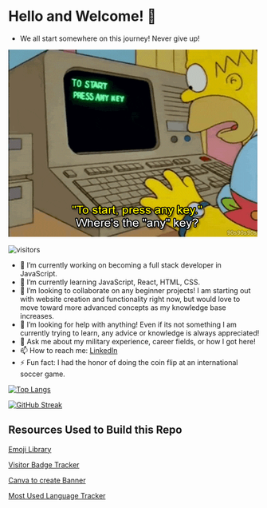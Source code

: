 # Hello and Welcome! 👋


- We all start somewhere on this journey! Never give up!

![Homer](homer.technology.gif)

 ![visitors](https://visitor-badge.glitch.me/badge?page_id=ReeceRenninger&left_color=blue&right_color=black)

- 🔭 I’m currently working on becoming a full stack developer in JavaScript.
- 🌱 I’m currently learning JavaScript, React, HTML, CSS.
- 👯 I’m looking to collaborate on any beginner projects! I am starting out with website creation and functionality right now, but would love to move toward more advanced concepts as my knowledge base increases.
- 🤔 I’m looking for help with anything! Even if its not something I am currently trying to learn, any advice or knowledge is always appreciated!
- 💬 Ask me about my military experience, career fields, or how I got here!
- 📫 How to reach me: [LinkedIn](https://www.linkedin.com/in/reecerenninger/)
- ⚡ Fun fact: I had the honor of doing the coin flip at an international soccer game.

[![Top Langs](https://github-readme-stats.vercel.app/api/top-langs/?username=ReeceRenninger&langs_count=8&layout=compact&theme=midnight-purple)](https://github.com/ReeceRenninger/github-readme-stats)

[![GitHub Streak](https://github-readme-streak-stats.herokuapp.com?user=ReeceRenninger&theme=radical&background=04003A&border=DD2727&stroke=DDDDDD&fire=DD0000&ring=2EDDD1&currStreakNum=F5FFFE)](https://git.io/streak-stats)

## Resources Used to Build this Repo

[Emoji Library](https://emojipedia.org/)

[Visitor Badge Tracker](https://visitor-badge.glitch.me/)

[Canva to create Banner](https://www.canva.com/)

[Most Used Language Tracker](https://github.com/anuraghazra/github-readme-stats)
